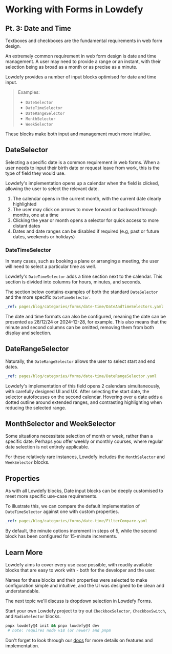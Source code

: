 # Working with Forms in Lowdefy

## Pt. 3: Date and Time

Textboxes and checkboxes are the fundamental requirements in web form design.

An extremely common requirement in web form design is date and time management.
A user may need to provide a range or an instant, with their selection being as broad as a month or as precise as a minute.

Lowdefy provides a number of input blocks optimised for date and time input.

> Examples:
>
> - `DateSelector`
> - `DateTimeSelector`
> - `DateRangeSelector`
> - `MonthSelector`
> - `WeekSelector`

These blocks make both input and management much more intuitive.

## DateSelector

Selecting a specific date is a common requirement in web forms.
When a user needs to input their birth date or request leave from work, this is the type of field they would use.

Lowdefy's implementation opens up a calendar when the field is clicked, allowing the user to select the relevant date.

1. The calendar opens in the current month, with the current date clearly highlighted
2. The user may click on arrows to move forward or backward through months, one at a time
3. Clicking the year or month opens a selector for quick access to more distant dates
4. Dates and date ranges can be disabled if required (e.g, past or future dates, weekends or holidays)

### DateTimeSelector

In many cases, such as booking a plane or arranging a meeting, the user will need to select a particular time as well.

Lowdefy's `DateTimeSelector` adds a time section next to the calendar.
This section is divided into columns for hours, minutes, and seconds.

The section below contains examples of both the standard `DateSelector` and the more specific `DateTimeSelector`.

```yaml ldf
_ref: pages/blog/categories/forms/date-time/DateAndTimeSelectors.yaml
```

The date and time formats can also be configured, meaning the date can be presented as 28/12/24 or 2024-12-28, for example.
This also means that the minute and second columns can be omitted, removing them from both display and selection.

## DateRangeSelector

Naturally, the `DateRangeSelector` allows the user to select start and end dates.

```yaml ldf
_ref: pages/blog/categories/forms/date-time/DateRangeSelector.yaml
```

Lowdefy's implementation of this field opens 2 calendars simultaneously, with carefully designed UI and UX.
After selecting the start date, the selector autofocuses on the second calendar.
Hovering over a date adds a dotted outline around extended ranges, and contrasting highlighting when reducing the selected range.

## MonthSelector and WeekSelector

Some situations necessitate selection of month or week, rather than a specific date.
Perhaps you offer weekly or monthly courses, where regular date selection is not entirely applicable.

For these relatively rare instances, Lowdefy includes the `MonthSelector` and `WeekSelector` blocks.

## Properties

As with all Lowdefy blocks, Date input blocks can be deeply customised to meet more specific use-case requirements.

To illustrate this, we can compare the default implementation of `DateTimeSelector` against one with custom properties.

```yaml ldf
_ref: pages/blog/categories/forms/date-time/FilterCompare.yaml
```

By default, the minute options increment in steps of 5, while the second block has been configured for 15-minute increments.

## Learn More

Lowdefy aims to cover every use case possible, with readily available blocks that are easy to work with - both for the developer and the user.

Names for these blocks and their properties were selected to make configuration simple and intuitive, and the UI was designed to be clean and understandable.

The next topic we'll discuss is dropdown selection in Lowdefy Forms.

Start your own Lowdefy project to try out `CheckboxSelector`, `CheckboxSwitch`, and `RadioSelector` blocks.

```bash
pnpx lowdefy@4 init && pnpx lowdefy@4 dev
 # note: requires node v18 (or newer) and pnpm
```

Don't forget to look through our [docs](https://docs.lowdefy.com/DateSelector) for more details on features and implementation.
